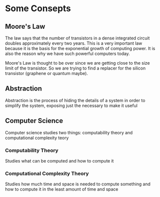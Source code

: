 # Some Consepts

## Moore's Law

The law says that the number of transistors in a dense integrated circuit doubles approximately every two years. This is a very important law because it is the basis for the exponential growth of computing power. It is also the reason why we have such powerful computers today.

Moore's Law is thought to be over since we are getting close to the size limit of the transistor. So we are trying to find a replacer for the silicon transistor (graphene or quantum maybe).

## Abstraction

Abstraction is the process of hiding the details of a system in order to simplify the system, exposing just the necessary to make it useful

## Computer Science

Computer science studies two things: computability theory and computational complexity teory

### Computability Theory

Studies what can be computed and how to compute it

### Computational Complexity Theory

Studies how much time and space is needed to compute something and how to compute it in the least amount of time and space